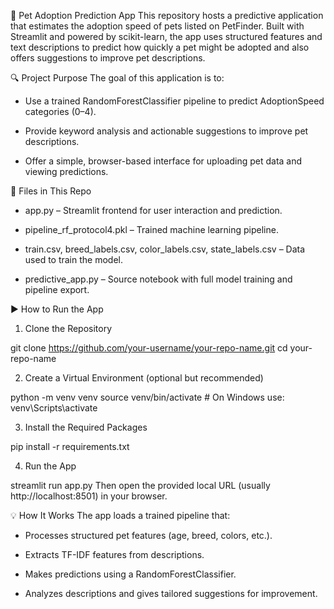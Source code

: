 🐾 Pet Adoption Prediction App
This repository hosts a predictive application that estimates the adoption speed of pets listed on PetFinder. Built with Streamlit and powered by scikit-learn, the app uses structured features and text descriptions to predict how quickly a pet might be adopted and also offers suggestions to improve pet descriptions.

🔍 Project Purpose
The goal of this application is to:

- Use a trained RandomForestClassifier pipeline to predict AdoptionSpeed categories (0–4).

- Provide keyword analysis and actionable suggestions to improve pet descriptions.

- Offer a simple, browser-based interface for uploading pet data and viewing predictions.

📁 Files in This Repo

- app.py – Streamlit frontend for user interaction and prediction.

- pipeline_rf_protocol4.pkl – Trained machine learning pipeline.

- train.csv, breed_labels.csv, color_labels.csv, state_labels.csv – Data used to train the model.

- predictive_app.py – Source notebook with full model training and pipeline export.

▶️ How to Run the App
1. Clone the Repository

git clone https://github.com/your-username/your-repo-name.git
cd your-repo-name

2. Create a Virtual Environment (optional but recommended)

python -m venv venv
source venv/bin/activate  # On Windows use: venv\Scripts\activate

3. Install the Required Packages

pip install -r requirements.txt

4. Run the App

streamlit run app.py
Then open the provided local URL (usually http://localhost:8501) in your browser.

💡 How It Works
The app loads a trained pipeline that:

- Processes structured pet features (age, breed, colors, etc.).

- Extracts TF-IDF features from descriptions.

- Makes predictions using a RandomForestClassifier.

- Analyzes descriptions and gives tailored suggestions for improvement.


